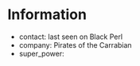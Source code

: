 
# Information

- contact: last seen on Black Perl
- company: Pirates of the Carrabian
- super_power: